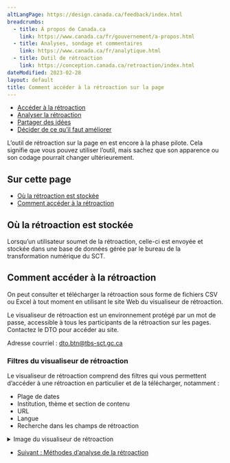 ```yaml
---
altLangPage: https://design.canada.ca/feedback/index.html
breadcrumbs:
  - title: À propos de Canada.ca
    link: https://www.canada.ca/fr/gouvernement/a-propos.html
  - title: Analyses, sondage et commentaires
    link: https://www.canada.ca/fr/analytique.html
  - title: Outil de rétroaction
    link: https://conception.canada.ca/retroaction/index.html
dateModified: 2023-02-28
layout: default
title: Comment accéder à la rétroaction sur la page
---
```


<div class="gc-stp-stp">
<div class="row">
<ul class="toc lst-spcd col-md-12">
<li class="col-md-4 col-sm-6"><a class="list-group-item active" href="acces.html">Accéder à la rétroaction</a></li>
<li class="col-md-4 col-sm-6"><a class="list-group-item" href="methodes.html">Analyser la rétroaction</a></li>
<li class="col-md-4 col-sm-6"><a class="list-group-item" href="communiquer.html">Partager des idées</a></li>
<li class="col-md-4 col-sm-6"><a class="list-group-item" href="decider.html">Décider de ce qu’il faut améliorer</a></li>
</ul>
</div>
</div>
			    
L’outil de rétroaction sur la page en est encore à la phase pilote. Cela signifie que vous pouvez utiliser l’outil, mais sachez que son apparence ou son codage pourrait changer ultérieurement.

## Sur cette page
*   [Où la rétroaction est stockée](#ou-la-retroaction-est-stockee)
*   [Comment accéder à la rétroaction](#comment-acceder-a-la-retroaction)

## Où la rétroaction est stockée

Lorsqu’un utilisateur soumet de la rétroaction, celle-ci est envoyée et stockée dans une base de données gérée par le bureau de la transformation numérique du SCT.

## Comment accéder à la rétroaction

On peut consulter et télécharger la rétroaction sous forme de fichiers CSV ou Excel à tout moment en utilisant le site Web du visualiseur de rétroaction.

Le visualiseur de rétroaction est un environnement protégé par un mot de passe, accessible à tous les participants de la rétroaction sur les pages. Contactez le DTO pour accéder au site.

Adresse courriel : [dto.btn@tbs-sct.gc.ca](mailto:dto.btn@tbs-sct.gc.ca)


### Filtres du visualiseur de rétroaction

Le visualiseur de rétroaction comprend des filtres qui vous permettent d’accéder à une rétroaction en particulier et de la télécharger, notamment :

*   Plage de dates
*   Institution, thème et section de contenu
*   URL
*   Langue
*   Recherche dans les champs de rétroaction
						
						
<details>
<summary>Image du visualiseur de rétroaction</summary>
<p><img src="images/feedback-viewer.png" alt="Image du visualiseur de rétroaction" class="img-responsive"/></p>
</details>

<nav role="navigation" class="mrgn-bttm-lg">
<ul class="pager">
<li class="next"><a href="methodes.html" rel="next">Suivant : Méthodes d’analyse de la rétroaction</a></li>
</ul>
</nav>